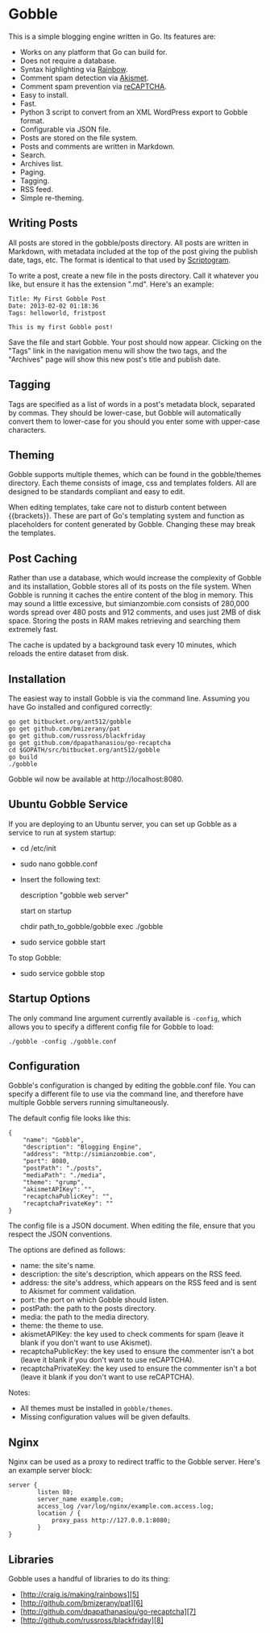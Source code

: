 Gobble
======

This is a simple blogging engine written in Go.  Its features are:

 - Works on any platform that Go can build for.
 - Does not require a database.
 - Syntax highlighting via [Rainbow][1].
 - Comment spam detection via [Akismet][2].
 - Comment spam prevention via [reCAPTCHA][3].
 - Easy to install.
 - Fast.
 - Python 3 script to convert from an XML WordPress export to Gobble format.
 - Configurable via JSON file.
 - Posts are stored on the file system.
 - Posts and comments are written in Markdown.
 - Search.
 - Archives list.
 - Paging.
 - Tagging.
 - RSS feed.
 - Simple re-theming.

  [1]: http://craig.is/making/rainbows
  [2]: http://akismet.com
  [3]: http://www.google.com/recaptcha


Writing Posts
-------------

All posts are stored in the gobble/posts directory.  All posts are written in
Markdown, with metadata included at the top of the post giving the publish date,
tags, etc.  The format is identical to that used by [Scriptogram][4].

  [4]: http://scriptogr.am

To write a post, create a new file in the posts directory.  Call it whatever you
like, but ensure it has the extension ".md".  Here's an example:


    Title: My First Gobble Post
    Date: 2013-02-02 01:18:36
    Tags: helloworld, fristpost

    This is my first Gobble post!


Save the file and start Gobble.  Your post should now appear.  Clicking on the
"Tags" link in the navigation menu will show the two tags, and the "Archives"
page will show this new post's title and publish date.


Tagging
-------

Tags are specified as a list of words in a post's metadata block, separated by
commas.  They should be lower-case, but Gobble will automatically convert them
to lower-case for you should you enter some with upper-case characters.


Theming
-------

Gobble supports multiple themes, which can be found in the gobble/themes
directory.  Each theme consists of image, css and templates folders.  All are
designed to be standards compliant and easy to edit.

When editing templates, take care not to disturb content between {{brackets}}.
These are part of Go's templating system and function as placeholders for
content generated by Gobble.  Changing these may break the templates.


Post Caching
------------

Rather than use a database, which would increase the complexity of Gobble and
its installation, Gobble stores all of its posts on the file system.  When
Gobble is running it caches the entire content of the blog in memory.  This may
sound a little excessive, but simianzombie.com consists of 280,000 words spread
over 480 posts and 912 comments, and uses just 2MB of disk space.  Storing the
posts in RAM makes retrieving and searching them extremely fast.

The cache is updated by a background task every 10 minutes, which reloads the
entire dataset from disk.


Installation
------------

The easiest way to install Gobble is via the command line.  Assuming you have Go
installed and configured correctly:

    go get bitbucket.org/ant512/gobble
    go get github.com/bmizerany/pat
    go get github.com/russross/blackfriday
    go get github.com/dpapathanasiou/go-recaptcha
    cd $GOPATH/src/bitbucket.org/ant512/gobble
    go build
    ./gobble

Gobble wil now be available at http://localhost:8080.


Ubuntu Gobble Service
---------------------

If you are deploying to an Ubuntu server, you can set up Gobble as a service to
run at system startup:

 - cd /etc/init
 - sudo nano gobble.conf
 - Insert the following text:

    description     "gobble web server"

    start on startup

    chdir path_to_gobble/gobble
    exec ./gobble

 - sudo service gobble start

To stop Gobble:

 - sudo service gobble stop


Startup Options
---------------

The only command line argument currently available is `-config`, which allows
you to specify a different config file for Gobble to load:

    ./gobble -config ./gobble.conf


Configuration
-------------

Gobble's configuration is changed by editing the gobble.conf file.  You can
specify a different file to use via the command line, and therefore have
multiple Gobble servers running simultaneously.

The default config file looks like this:

    {                                                 
    	"name": "Gobble",
        "description": "Blogging Engine",
        "address": "http://simianzombie.com",
        "port": 8080,
        "postPath": "./posts",
        "mediaPath": "./media",
        "theme": "grump",
        "akismetAPIKey": "",
        "recaptchaPublicKey": "",
        "recaptchaPrivateKey": ""
    }

The config file is a JSON document.  When editing the file, ensure that you
respect the JSON conventions.

The options are defined as follows:

 - name:                the site's name.
 - description:         the site's description, which appears on the RSS feed.
 - address:             the site's address, which appears on the RSS feed and is
                        sent to Akismet for comment validation.
 - port:                the port on which Gobble should listen.
 - postPath:            the path to the posts directory.
 - media:               the path to the media directory.
 - theme:               the theme to use.
 - akismetAPIKey:       the key used to check comments for spam (leave it blank
                        if you don't want to use Akismet).
 - recaptchaPublicKey:  the key used to ensure the commenter isn't a bot (leave
                        it blank if you don't want to use reCAPTCHA).
 - recaptchaPrivateKey: the key used to ensure the commenter isn't a bot (leave
                        it blank if you don't want to use reCAPTCHA).

Notes:

 - All themes must be installed in `gobble/themes`.
 - Missing configuration values will be given defaults.


Nginx
-----

Nginx can be used as a proxy to redirect traffic to the Gobble server.  Here's
an example server block:

    server {
            listen 80;
            server_name example.com;
            access_log /var/log/nginx/example.com.access.log;
            location / {
                proxy_pass http://127.0.0.1:8080;
            }
    }


Libraries
---------

Gobble uses a handful of libraries to do its thing:

 - [http://craig.is/making/rainbows][5]
 - [http://github.com/bmizerany/pat][6]
 - [http://github.com/dpapathanasiou/go-recaptcha][7]
 - [http://github.com/russross/blackfriday][8]

  [5]: http://craig.is/making/rainbows
  [6]: http://github.com/bmizerany/pat
  [7]: http://github.com/dpapathanasiou/go-recaptcha
  [8]: http://github.com/russross/blackfriday
